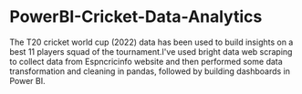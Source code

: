 # PowerBI-Cricket-Data-Analytics
The T20 cricket world cup (2022) data has been used to build insights on a best 11 players squad of the tournament.I've used bright data web scraping to collect data from Espncricinfo website and then performed some data transformation and cleaning in pandas, followed by building dashboards in Power BI.

